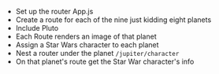 - Set up the router App.js
- Create a route for each of the nine just kidding eight planets
- Include Pluto
- Each Route renders an image of that planet
- Assign a Star Wars character to each planet
- Nest a router under the planet `/jupiter/character`
- On that planet's route get the Star War character's info
